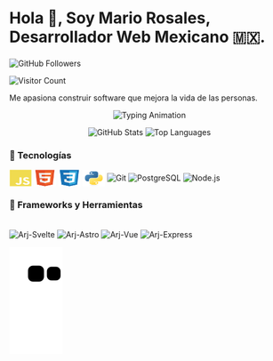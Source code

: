 # Hola 👋, Soy Mario Rosales, Desarrollador Web Mexicano 🇲🇽.

<img align="center" alt="GitHub Followers"  src="https://img.shields.io/github/followers/MarioRosales10.svg?style=social&label=Follow&maxAge=2592000m">

![Visitor Count](https://profile-counter.glitch.me/MarioRosales10/count.svg)

Me apasiona construir software que mejora la vida de las personas.

<p align="center">
  <img src="https://readme-typing-svg.herokuapp.com?font=monospace&color=00ffd2&size=25&center=true&vCenter=true&lines=Desarrollador+Front-End+💻;🎮+Casual+Gamer" alt="Typing Animation">
</p>

<div align="center">
  <img alt="GitHub Stats" height="180em" src="https://github-readme-stats.vercel.app/api?username=MarioRosales10&show_icons=true&theme=gotham">
  <img alt="Top Languages" height="180em" src="https://github-readme-stats.vercel.app/api/top-langs/?username=MarioRosales10&layout=compact&show_icons=true&theme=gotham&langs_count=6">
</div>


### 🚀 Tecnologías

<div style="display: inline_block">
  <img align="center" alt="JavaScript" height="30" width="40" src="https://raw.githubusercontent.com/devicons/devicon/master/icons/javascript/javascript-plain.svg">
  <img align="center" alt="HTML" height="30" width="40" src="https://raw.githubusercontent.com/devicons/devicon/master/icons/html5/html5-original.svg">
  <img align="center" alt="CSS" height="30" width="40" src="https://raw.githubusercontent.com/devicons/devicon/master/icons/css3/css3-original.svg">
  <img align="center" alt="Python" height="30" width="40" src="https://raw.githubusercontent.com/devicons/devicon/master/icons/python/python-original.svg">
  <img align="center" alt="Git" height="30" width="40" src="https://cdn.jsdelivr.net/gh/devicons/devicon/icons/git/git-original.svg" />
  <img align="center" alt="PostgreSQL" height="30" width="40" src="https://cdn.jsdelivr.net/gh/devicons/devicon/icons/postgresql/postgresql-original.svg" />
  <img align="center" alt="Node.js" height="30" width="40" src="https://cdn.jsdelivr.net/gh/devicons/devicon/icons/nodejs/nodejs-original.svg" />
</div>

### 🔧 Frameworks y Herramientas

<div style="display: inline_block">
  <!-- Agrega aquí tus frameworks y herramientas -->
</div>


<div style="display: inline_block"><br>
<img align="center" alt="Arj-Svelte" src="https://img.shields.io/badge/Svelte-4A4A55?style=for-the-badge&logo=svelte&logoColor=FF3E00" />
<img align="center" alt="Arj-Astro" src="https://img.shields.io/badge/Astro-FF5D01?logo=astro&logoColor=fff&style=for-the-badge" />
<img align="center" alt="Arj-Vue" src="https://img.shields.io/badge/Vue.js-35495E?style=for-the-badge&logo=vue.js&logoColor=4FC08D" />
<img align="center" alt="Arj-Express" src="https://img.shields.io/badge/Express.js-404D59?style=for-the-badge" />

</div>


![Snake animation](https://github.com/rafaballerini/rafaballerini/blob/output/github-contribution-grid-snake.svg)
